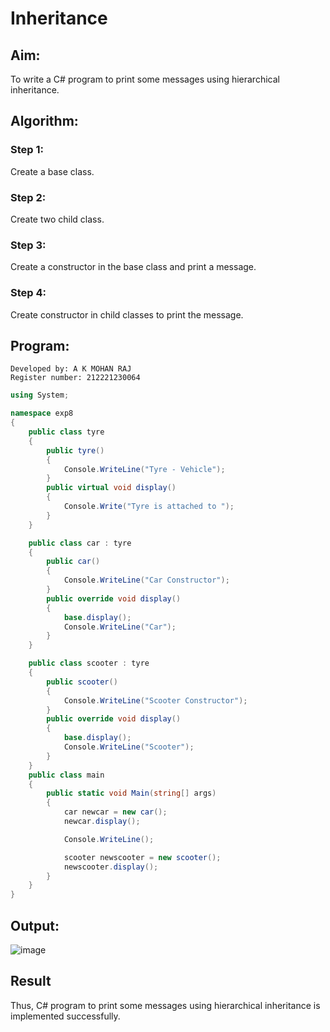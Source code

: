 # Inheritance

## Aim:
To write a C# program to print some messages using hierarchical inheritance.

## Algorithm:
### Step 1:
Create a base class.

### Step 2:
Create two child class.

### Step 3:
Create a constructor in the base class and print a message.

### Step 4:
Create constructor in child classes to print the message.

## Program:
```
Developed by: A K MOHAN RAJ
Register number: 212221230064
```
```cs
using System;

namespace exp8
{
    public class tyre
    {
        public tyre()
        {
            Console.WriteLine("Tyre - Vehicle");
        }
        public virtual void display()
        {
            Console.Write("Tyre is attached to ");
        }
    }

    public class car : tyre
    {
        public car()
        {
            Console.WriteLine("Car Constructor");
        }
        public override void display()
        {
            base.display();
            Console.WriteLine("Car");
        }
    }

    public class scooter : tyre
    {
        public scooter()
        {
            Console.WriteLine("Scooter Constructor");
        }
        public override void display()
        {
            base.display();
            Console.WriteLine("Scooter");
        }
    }
    public class main
    {
        public static void Main(string[] args)
        {
            car newcar = new car();
            newcar.display();

            Console.WriteLine();

            scooter newscooter = new scooter();
            newscooter.display();
        }
    }
}
```

## Output:
![image](https://github.com/Vineesh-AI-DS/Inheritance/assets/93427254/543185f0-ba55-4d24-91f0-48587c89bd50)


## Result
Thus, C# program to print some messages using hierarchical inheritance is implemented successfully.
